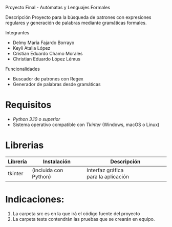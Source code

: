 Proyecto Final - Autómatas y Lenguajes Formales

Descripción
Proyecto para la búsqueda de patrones con expresiones regulares y generación de palabras mediante gramáticas formales.

Integrantes
- Delmy María Fajardo Borrayo
- Keyli Atalia López
- Cristian Eduardo Chamo Morales
- Christian Eduardo López Lémus

Funcionalidades
- Buscador de patrones con Regex
- Generador de palabras desde gramáticas

# Requisitos
- *Python 3.10 o superior*
- Sistema operativo compatible con *Tkinter* (Windows, macOS o Linux) 

# Librerias

| Librería | Instalación | Descripción |
|-----------|--------------|-------------|
| tkinter | (incluida con Python) | Interfaz gráfica para la aplicación

# Indicaciones:
1. La carpeta src es en la que irá el código fuente del proyecto
2. La carpeta tests contendrán las pruebas que se crearán en equipo.
